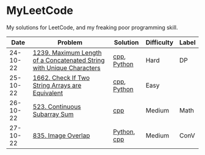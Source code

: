 <!--
 * @Author: greatzh zh.zhang@connect.um.edu.mo
 * @Date: 2022-10-24 23:59:07
 * @LastEditors: greatzh zh.zhang@connect.um.edu.mo
 * @LastEditTime: 2022-10-25 00:58:37
 * @FilePath: \MyLeetCode\README.md
 * @Description: 这是默认设置,请设置`customMade`, 打开koroFileHeader查看配置 进行设置: https://github.com/OBKoro1/koro1FileHeader/wiki/%E9%85%8D%E7%BD%AE
-->

# MyLeetCode

My solutions for LeetCode, and my freaking poor programming skill.

| Date     | Problem                                                                                                                                                            | Solution                                                                                                                                                                                                                                                                         | Difficulty | Label |
| -------- | ------------------------------------------------------------------------------------------------------------------------------------------------------------------ | -------------------------------------------------------------------------------------------------------------------------------------------------------------------------------------------------------------------------------------------------------------------------------- | ---------- | ----- |
| 24-10-22 | [1239. Maximum Length of a Concatenated String with Unique Characters](https://leetcode.com/problems/maximum-length-of-a-concatenated-string-with-unique-characters/) | [cpp](https://github.com/greatzh/MyLeetCode/blob/main/Daily_challenge/maximum-length-of-a-concatenated-string-with-unique-characters.cpp), [Python](https://github.com/greatzh/MyLeetCode/blob/main/Daily_challenge/maximum-length-of-a-concatenated-string-with-unique-characters.py) | Hard       | DP    |
| 25-10-22 | [1662. Check If Two String Arrays are Equivalent](https://leetcode.com/problems/check-if-two-string-arrays-are-equivalent/)                                           | [cpp](https://github.com/greatzh/MyLeetCode/blob/main/Daily_challenge/check-if-two-string-arrays-are-equivalent.cpp), [Python](https://github.com/greatzh/MyLeetCode/blob/main/Daily_challenge/check-if-two-string-arrays-are-equivalent.py)                                           | Easy       |       |
| 26-10-22 | [523. Continuous Subarray Sum](https://leetcode.com/problems/continuous-subarray-sum/)                                                                                | [cpp](https://github.com/greatzh/MyLeetCode/blob/main/Daily_challenge/continuous-subarray-sum.cpp)                                                                                                                                                                                  | Medium     | Math  |
| 27-10-22 | [835. Image Overlap](https://leetcode.com/problems/image-overlap/)                                                                                                    | [Python](https://github.com/greatzh/MyLeetCode/blob/main/Daily_challenge/image-overlap.py), [cpp](https://github.com/greatzh/MyLeetCode/blob/main/Daily_challenge/image-overlap.cpp)                                                                                                   | Medium     | ConV  |
